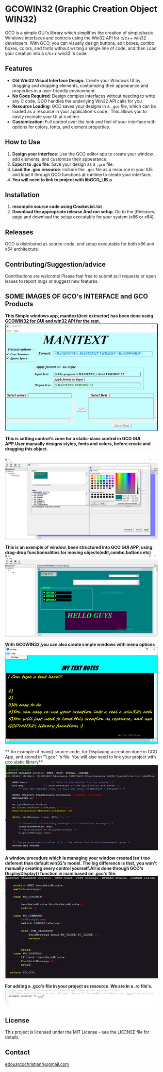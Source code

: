 # GCOWIN32 (Graphic Creation Object WIN32)

GCO is a simple GUI's library which simplifies the creation of simple/basic Windows interfaces and controls using the Win32 API for c/c++ win32 developers. With GCO, you can visually design buttons, edit boxes, combo boxes, colors, and fonts without writing a single line of code, and then Load your creation into a c/c++ win32 's code.

## Features

* **Old Win32 Visual Interface Design**: Create your Windows UI by dragging and dropping elements, customizing their appearance and properties in a user-friendly environment.
* **No Code Required**: Design complex interfaces without needing to write any C code. GCO handles the underlying Win32 API calls for you
* **Resource Loading**: GCO saves your designs in a `.gco` file, which can be loaded as a resource in your application's code . This allows you to easily recreate your UI at runtime.
* **Customization**: Full control over the look and feel of your interface with options for colors, fonts, and element properties.

## How to Use

1. **Design your interface**: Use the GCO editor app to create your window, add elements, and customize their appearance.
2. **Export to .gco file**: Save your design as a `.gco` file.
3. **Load the .gco resource**: Include the `.gco` file as a resource in your IDE and load it through GCO functions  at runtime to create your interface.
4. **You will need to link to project with libGCO_LIB.a**

## Installation

1. **recompile source code using CmakeList.txt**
2. **Download the appropriate release And run setup**: Go to the [Releases] page and download the setup executable for your system (x86 or x64).


## Releases

GCO is distributed as source-code, and setup executable for both x86 and x64 architecture
## Contributing/Suggestion/advice
Contributions are welcome! Please feel free to submit pull requests or open issues to report bugs or suggest new features.

## SOME IMAGES OF GCO's INTERFACE and GCO Products

 **This Simple windows app, manitext(text extractor) has been done using GCOWIN32 for GUI and win32 API for the rest.**
 ![Example of windows app done using GCOWIN32 GUI](images/Fiveer2.JPG)

 **This is setting control's zone for a static-class control in GCO GUI APP.User manually designs styles, fonts and colors, before create and dragging this object.**
  ![Set a static control 's object ](images/Fiveer.JPG)

  **This is an exemple of window, been structured into GCO GUI APP, using drag-drop functionnalities for moving objects(edit,combo,buttons etc)**
   ![A simple window in a GCO's creation-zone](images/Capture.JPG)

   **With GCOWIN32,you can also create simple windows with menu options**
   ![A simple window with menu option](images/Capture5.JPG)

 ** An example of main() source code, for Displaying a creation done in GCO App, and stored in "1.gco" 's file. You will also need to link your project with gco static library**
   ![A main function look like](images/source_code.JPG)

   **A window procedure which is managing your window created isn't too deferent than default win32's model. The big difference is that, you won't manually creating every control yourself.All is done through GCO's DisplayDIsplay() function in main based on .gco's file.**
   ![An exemple of GcoProc](images/Capture8.JPG)
   
   **For adding a .gco's file in your project as resource. We are in a .rc file's.**
   ![Declare a .gco's file as resource](images/rc_Config.JPG)

## License

This project is licensed under the MIT License - see the LICENSE file for details.
## Contact

edouardochristian4@gmail.com
